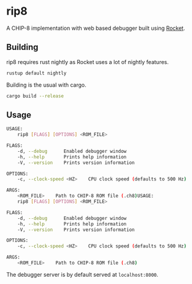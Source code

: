 # rip8
A CHIP-8 implementation with web based debugger built using [Rocket](https://rocket.rs/).

## Building
rip8 requires rust nightly as Rocket uses a lot of nightly features.

``` sh
rustup default nightly
```

Building is the usual with cargo.
``` sh
cargo build --release
```

## Usage

``` sh
USAGE:
    rip8 [FLAGS] [OPTIONS] <ROM_FILE>

FLAGS:
    -d, --debug      Enabled debugger window
    -h, --help       Prints help information
    -V, --version    Prints version information

OPTIONS:
    -c, --clock-speed <HZ>    CPU clock speed (defaults to 500 Hz)

ARGS:
    <ROM_FILE>    Path to CHIP-8 ROM file (.ch8)USAGE:
    rip8 [FLAGS] [OPTIONS] <ROM_FILE>

FLAGS:
    -d, --debug      Enabled debugger window
    -h, --help       Prints help information
    -V, --version    Prints version information

OPTIONS:
    -c, --clock-speed <HZ>    CPU clock speed (defaults to 500 Hz)

ARGS:
    <ROM_FILE>    Path to CHIP-8 ROM file (.ch8)
```

The debugger server is by default served at `localhost:8000`.

